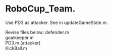 # RoboCup_Team. 
Use PD3 as attacker. See in updateGameState.m. 

Revise files below:
defender.m  
goalkeeper.m  
PD3.m (attacker)  
KickBall.m  
